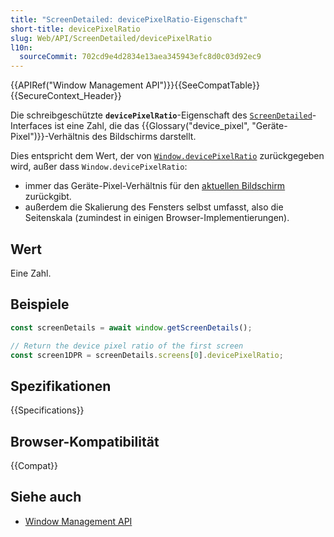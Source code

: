 ```yaml
---
title: "ScreenDetailed: devicePixelRatio-Eigenschaft"
short-title: devicePixelRatio
slug: Web/API/ScreenDetailed/devicePixelRatio
l10n:
  sourceCommit: 702cd9e4d2834e13aea345943efc8d0c03d92ec9
---
```


{{APIRef("Window Management API")}}{{SeeCompatTable}}{{SecureContext_Header}}

Die schreibgeschützte **`devicePixelRatio`**-Eigenschaft des [`ScreenDetailed`](/de/docs/Web/API/ScreenDetailed)-Interfaces ist eine Zahl, die das {{Glossary("device_pixel", "Geräte-Pixel")}}-Verhältnis des Bildschirms darstellt.

Dies entspricht dem Wert, der von [`Window.devicePixelRatio`](/de/docs/Web/API/Window/devicePixelRatio) zurückgegeben wird, außer dass `Window.devicePixelRatio`:

- immer das Geräte-Pixel-Verhältnis für den [aktuellen Bildschirm](/de/docs/Web/API/ScreenDetails/currentScreen) zurückgibt.
- außerdem die Skalierung des Fensters selbst umfasst, also die Seitenskala (zumindest in einigen Browser-Implementierungen).

## Wert

Eine Zahl.

## Beispiele

```js
const screenDetails = await window.getScreenDetails();

// Return the device pixel ratio of the first screen
const screen1DPR = screenDetails.screens[0].devicePixelRatio;
```

## Spezifikationen

{{Specifications}}

## Browser-Kompatibilität

{{Compat}}

## Siehe auch

- [Window Management API](/de/docs/Web/API/Window_Management_API)
